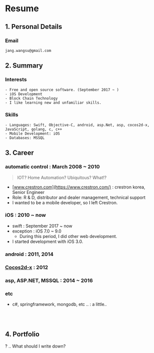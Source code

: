 # Resume

## 1. Personal Details
### Email
	jang.wangsu@gmail.com
	
## 2. Summary
### Interests
	- Free and open source software. (September 2017 ~ )
	- iOS Development
	- Block Chain Technology
	- I like learning new and unfamiliar skills.
### Skills
	- Languages: Swift, Objective-C, android, asp.Net, asp, cocos2d-x, JavaScript, golang, c, c++
	- Mobile Development: iOS
	- Databases: MSSQL
   
## 3. Career
### automatic control : March 2008 ~ 2010 
> IOT? Home Automation? Ubiquitous? What!?
- [www.crestron.com](https://www.crestron.com/) : crestron korea, Senior Engineer
- Role: R & D, distributor and dealer management, technical support
- I wanted to be a mobile developer, so I left Crestron.

### iOS : 2010 ~ now
- swift : September 2017 ~ now
- exception : iOS 7.0 ~ 9.0
	- During this period, I did other web development.
- I started development with iOS 3.0.

### android : 2011, 2014
### [Cocos2d-x](http://www.cocos2d-x.org/) : 2012
### asp, ASP.NET, MSSQL : 2014 ~ 2016
### etc
- c#, springframework, mongodb, etc .. : a little..

<br /><br />

## 4. Portfolio

? ..
What should I write down?

